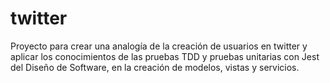 # twitter
Proyecto para crear una analogía de la creación de usuarios en twitter y aplicar los conocimientos de las pruebas TDD y pruebas unitarias con Jest del Diseño de Software, en la creación de modelos, vistas y servicios.
